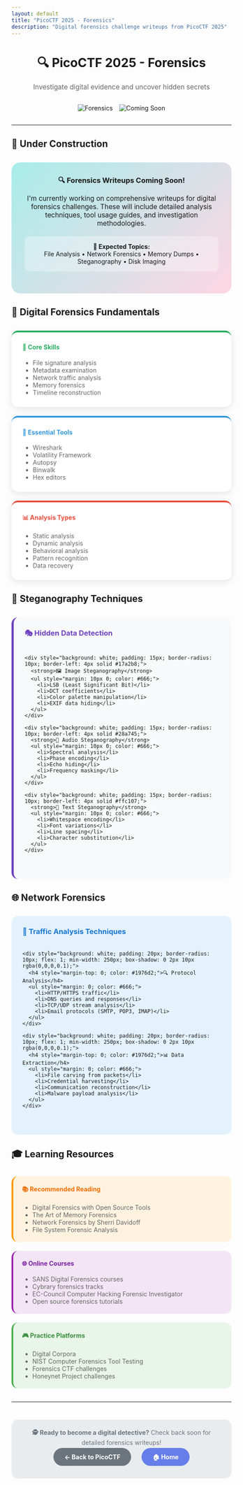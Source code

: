 ```yaml
---
layout: default
title: "PicoCTF 2025 - Forensics"
description: "Digital forensics challenge writeups from PicoCTF 2025"
---
```


<div align="center">
  <h1>🔍 PicoCTF 2025 - Forensics</h1>
  <p style="font-size: 1.1em; color: #666; margin-bottom: 30px;">
    Investigate digital evidence and uncover hidden secrets
  </p>
  
  <div style="display: flex; justify-content: center; gap: 15px; margin-bottom: 30px;">
    <img src="https://img.shields.io/badge/Category-Forensics-green?style=for-the-badge" alt="Forensics" />
    <img src="https://img.shields.io/badge/Status-Coming%20Soon-yellow?style=for-the-badge" alt="Coming Soon" />
  </div>
</div>

---

## 🚧 Under Construction

<div style="background: linear-gradient(135deg, #a8edea 0%, #fed6e3 100%); padding: 30px; border-radius: 20px; text-align: center; margin: 30px 0;">
  <h3 style="margin-top: 0;">🔍 Forensics Writeups Coming Soon!</h3>
  <p style="margin: 15px 0; font-size: 1.1em;">
    I'm currently working on comprehensive writeups for digital forensics challenges. 
    These will include detailed analysis techniques, tool usage guides, and investigation methodologies.
  </p>
  <div style="background: rgba(255,255,255,0.3); padding: 15px; border-radius: 10px; margin: 20px 0;">
    <strong>📅 Expected Topics:</strong><br>
    File Analysis • Network Forensics • Memory Dumps • Steganography • Disk Imaging
  </div>
</div>

## 🔬 Digital Forensics Fundamentals

<div style="display: grid; grid-template-columns: repeat(auto-fit, minmax(300px, 1fr)); gap: 20px; margin: 30px 0;">
  
  <div style="background: white; padding: 25px; border-radius: 15px; box-shadow: 0 4px 15px rgba(0,0,0,0.1); border-top: 4px solid #27ae60;">
    <h4 style="margin-top: 0; color: #27ae60;">🎯 Core Skills</h4>
    <ul style="margin: 0; color: #666;">
      <li>File signature analysis</li>
      <li>Metadata examination</li>
      <li>Network traffic analysis</li>
      <li>Memory forensics</li>
      <li>Timeline reconstruction</li>
    </ul>
  </div>

  <div style="background: white; padding: 25px; border-radius: 15px; box-shadow: 0 4px 15px rgba(0,0,0,0.1); border-top: 4px solid #3498db;">
    <h4 style="margin-top: 0; color: #3498db;">🔧 Essential Tools</h4>
    <ul style="margin: 0; color: #666;">
      <li>Wireshark</li>
      <li>Volatility Framework</li>
      <li>Autopsy</li>
      <li>Binwalk</li>
      <li>Hex editors</li>
    </ul>
  </div>

  <div style="background: white; padding: 25px; border-radius: 15px; box-shadow: 0 4px 15px rgba(0,0,0,0.1); border-top: 4px solid #e74c3c;">
    <h4 style="margin-top: 0; color: #e74c3c;">📊 Analysis Types</h4>
    <ul style="margin: 0; color: #666;">
      <li>Static analysis</li>
      <li>Dynamic analysis</li>
      <li>Behavioral analysis</li>
      <li>Pattern recognition</li>
      <li>Data recovery</li>
    </ul>
  </div>

</div>

## 🎨 Steganography Techniques

<div style="background: #f8f9fa; padding: 25px; border-radius: 15px; margin: 30px 0; border-left: 5px solid #6f42c1;">
  <h3 style="margin-top: 0; color: #6f42c1;">🎭 Hidden Data Detection</h3>
  
  <div style="display: grid; grid-template-columns: repeat(auto-fit, minmax(250px, 1fr)); gap: 15px; margin: 20px 0;">
    
    <div style="background: white; padding: 15px; border-radius: 10px; border-left: 4px solid #17a2b8;">
      <strong>🖼️ Image Steganography</strong>
      <ul style="margin: 10px 0; color: #666;">
        <li>LSB (Least Significant Bit)</li>
        <li>DCT coefficients</li>
        <li>Color palette manipulation</li>
        <li>EXIF data hiding</li>
      </ul>
    </div>
    
    <div style="background: white; padding: 15px; border-radius: 10px; border-left: 4px solid #28a745;">
      <strong>🎵 Audio Steganography</strong>
      <ul style="margin: 10px 0; color: #666;">
        <li>Spectral analysis</li>
        <li>Phase encoding</li>
        <li>Echo hiding</li>
        <li>Frequency masking</li>
      </ul>
    </div>
    
    <div style="background: white; padding: 15px; border-radius: 10px; border-left: 4px solid #ffc107;">
      <strong>📄 Text Steganography</strong>
      <ul style="margin: 10px 0; color: #666;">
        <li>Whitespace encoding</li>
        <li>Font variations</li>
        <li>Line spacing</li>
        <li>Character substitution</li>
      </ul>
    </div>
    
  </div>
</div>

## 🌐 Network Forensics

<div style="background: #e3f2fd; padding: 25px; border-radius: 15px; margin: 30px 0;">
  <h3 style="margin-top: 0; color: #1976d2;">📡 Traffic Analysis Techniques</h3>
  
  <div style="display: flex; flex-wrap: wrap; gap: 15px; margin: 20px 0;">
    
    <div style="background: white; padding: 20px; border-radius: 10px; flex: 1; min-width: 250px; box-shadow: 0 2px 10px rgba(0,0,0,0.1);">
      <h4 style="margin-top: 0; color: #1976d2;">🔍 Protocol Analysis</h4>
      <ul style="margin: 0; color: #666;">
        <li>HTTP/HTTPS traffic</li>
        <li>DNS queries and responses</li>
        <li>TCP/UDP stream analysis</li>
        <li>Email protocols (SMTP, POP3, IMAP)</li>
      </ul>
    </div>
    
    <div style="background: white; padding: 20px; border-radius: 10px; flex: 1; min-width: 250px; box-shadow: 0 2px 10px rgba(0,0,0,0.1);">
      <h4 style="margin-top: 0; color: #1976d2;">📊 Data Extraction</h4>
      <ul style="margin: 0; color: #666;">
        <li>File carving from packets</li>
        <li>Credential harvesting</li>
        <li>Communication reconstruction</li>
        <li>Malware payload analysis</li>
      </ul>
    </div>
    
  </div>
</div>

## 🎓 Learning Resources

<div style="display: grid; grid-template-columns: repeat(auto-fit, minmax(300px, 1fr)); gap: 20px; margin: 30px 0;">
  
  <div style="background: #fff3e0; padding: 20px; border-radius: 15px; border-left: 4px solid #ff9800;">
    <h4 style="margin-top: 0; color: #ef6c00;">📚 Recommended Reading</h4>
    <ul style="margin: 0; color: #666;">
      <li>Digital Forensics with Open Source Tools</li>
      <li>The Art of Memory Forensics</li>
      <li>Network Forensics by Sherri Davidoff</li>
      <li>File System Forensic Analysis</li>
    </ul>
  </div>
  
  <div style="background: #f3e5f5; padding: 20px; border-radius: 15px; border-left: 4px solid #9c27b0;">
    <h4 style="margin-top: 0; color: #7b1fa2;">🌐 Online Courses</h4>
    <ul style="margin: 0; color: #666;">
      <li>SANS Digital Forensics courses</li>
      <li>Cybrary forensics tracks</li>
      <li>EC-Council Computer Hacking Forensic Investigator</li>
      <li>Open source forensics tutorials</li>
    </ul>
  </div>
  
  <div style="background: #e8f5e8; padding: 20px; border-radius: 15px; border-left: 4px solid #4caf50;">
    <h4 style="margin-top: 0; color: #388e3c;">🎮 Practice Platforms</h4>
    <ul style="margin: 0; color: #666;">
      <li>Digital Corpora</li>
      <li>NIST Computer Forensics Tool Testing</li>
      <li>Forensics CTF challenges</li>
      <li>Honeynet Project challenges</li>
    </ul>
  </div>
  
</div>

---

<div style="text-align: center; margin: 40px 0;">
  <div style="background: #e9ecef; padding: 20px; border-radius: 15px;">
    <p style="margin: 0; color: #6c757d;">
      <strong>🕵️ Ready to become a digital detective?</strong> Check back soon for detailed forensics writeups!
    </p>
    <div style="margin: 15px 0;">
      <a href="../index.md" style="background: #6c757d; color: white; padding: 12px 25px; border-radius: 25px; text-decoration: none; font-weight: bold; margin: 0 10px;">← Back to PicoCTF</a>
      <a href="../../index.md" style="background: #667eea; color: white; padding: 12px 25px; border-radius: 25px; text-decoration: none; font-weight: bold; margin: 0 10px;">🏠 Home</a>
    </div>
  </div>
</div>

